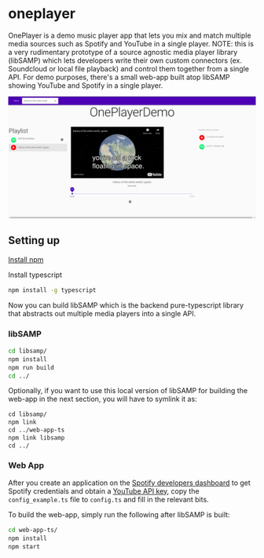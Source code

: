 # oneplayer

OnePlayer is a demo music player app that lets you mix and match multiple media sources such as Spotify and YouTube in a single player.
NOTE: this is a very rudimentary prototype of a source agnostic media player library (libSAMP) which lets developers write their own custom connectors (ex. Soundcloud or local file playback) and control them together from a single API. For demo purposes, there's a small web-app built atop libSAMP showing YouTube and Spotify in a single player.

![demo pic](demo_pic.png)

## Setting up

[Install npm](https://www.npmjs.com/get-npm)

Install typescript

```bash
npm install -g typescript
```

Now you can build libSAMP which is the backend pure-typescript library that abstracts out multiple media players into a single API.

### libSAMP

```bash
cd libsamp/
npm install
npm run build
cd ../
```

Optionally, if you want to use this local version of libSAMP for building the web-app in the next section, you will have to symlink it as:

```
cd libsamp/
npm link
cd ../web-app-ts
npm link libsamp
cd ../
```

### Web App

After you create an application on the [Spotify developers dashboard](https://developer.spotify.com/dashboard/applications) to get Spotify credentials and obtain a [YouTube API key](https://developers.google.com/youtube/registering_an_application), copy the `config_example.ts` file to `config.ts` and fill in the relevant bits.

To build the web-app, simply run the following after libSAMP is built:

```bash
cd web-app-ts/
npm install
npm start
```
